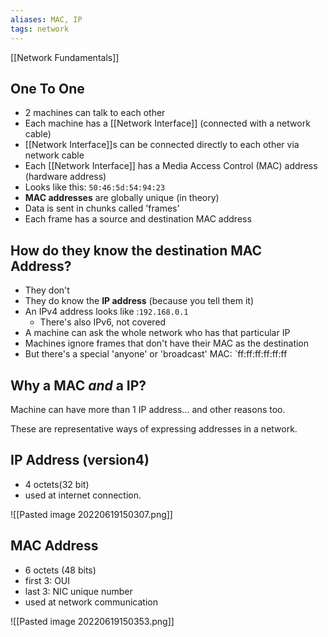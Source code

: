```yaml
---
aliases: MAC, IP
tags: network
---
```

[[Network Fundamentals]]

## One To One
- 2 machines can talk to each other
- Each machine has a [[Network Interface]] (connected with a network cable)
- [[Network Interface]]s can be connected directly to each other via network cable
- Each [[Network Interface]] has a Media Access Control (MAC) address (hardware address)
- Looks like this: `50:46:5d:54:94:23`
- **MAC addresses** are globally unique (in theory)
- Data is sent in chunks called 'frames'
- Each frame has a source and destination MAC address

## How do they know the destination MAC Address?
- They don't
- They do know the **IP address** (because you tell them it)
- An IPv4 address looks like :`192.168.0.1`
	- There's also IPv6, not covered
- A machine can ask the whole network who has that particular IP
- Machines ignore frames that don't have their MAC as the destination
- But there's a special 'anyone' or 'broadcast' MAC: `ff:ff:ff:ff:ff:ff

## Why a MAC *and* a IP?
Machine can have more than 1 IP address... and other reasons too.

These are representative ways of expressing addresses in a network.

## IP Address (version4)
- 4 octets(32 bit)
- used at internet connection.

![[Pasted image 20220619150307.png]]

## MAC Address
- 6 octets (48 bits)
- first 3: OUI
- last 3: NIC unique number
- used at network communication

![[Pasted image 20220619150353.png]]